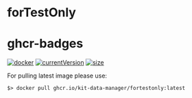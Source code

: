 # forTestOnly
# ghcr-badges

[![docker]](https://github.com/kit-data-manager/forTestOnly/pkgs/container/fortestonly)
[![currentVersion]](https://github.com/kit-data-manager/forTestOnly/pkgs/container/fortestonly)
[![size]](https://github.com/kit-data-manager/forTestOnly/pkgs/container/fortestonly)


[docker]: <https://ghcr-badge.egpl.dev/kit-data-manager/fortestonly/tags?trim=major&color=steelblue&ignore=main,latest&label=docker versions>
[currentVersion]: <https://ghcr-badge.egpl.dev/kit-data-manager/fortestonly/latest_tag?trim=major&color=steelblue&label=current version>
[size]: <https://ghcr-badge.egpl.dev/kit-data-manager/fortestonly/size?color=steelblue&label=size>

For pulling latest image please use:
```
$> docker pull ghcr.io/kit-data-manager/fortestonly:latest
```
